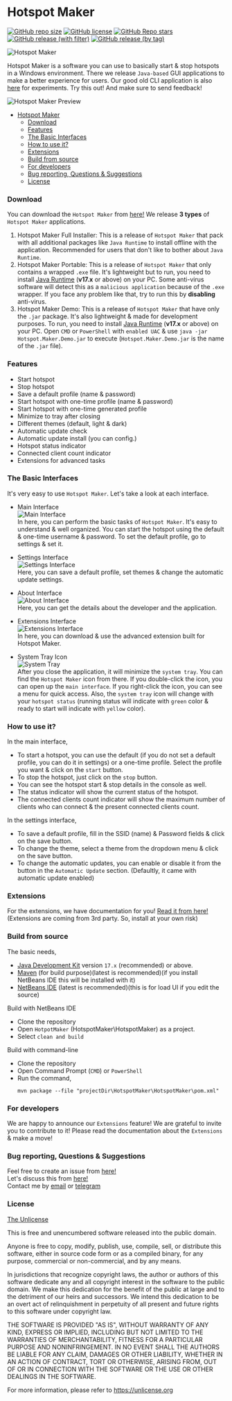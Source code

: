 # Hotspot Maker

[![GitHub repo size](https://img.shields.io/github/repo-size/NaveenB2004/HotspotMaker)](#)
[![GitHub license](https://img.shields.io/github/license/NaveenB2004/HotspotMaker)](LICENSE)
[![GitHub Repo stars](https://img.shields.io/github/stars/NaveenB2004/HotspotMaker)](https://github.com/NaveenB2004/HotspotMaker/stargazers)
[![GitHub release (with filter)](https://img.shields.io/github/v/release/NaveenB2004/HotspotMaker)](https://github.com/NaveenB2004/HotspotMaker/releases)
[![GitHub release (by tag)](https://img.shields.io/github/downloads/NaveenB2004/HotspotMaker/v3.4/total)](https://github.com/NaveenB2004/HotspotMaker/releases/tag/v3.3)

![Hotspot Maker](Others/Media/hotspot%20maker.jpg "A tool for make hotspots!")

Hotspot Maker is a software you can use to basically start & stop hotspots in a Windows environment. There we release `Java-based` GUI applications to make a better experience for users. Our good old CLI application is also [here](https://github.com/NaveenB2004/HotspotMaker/releases/tag/v2.7) for experiments. Try this out! And make sure to send feedback!

![Hotspot Maker Preview](Others/Media/hotspot%20maker%20preview.jpg "Main Interface with Different Themes!")

- [Hotspot Maker](#hotspot-maker)
    - [Download](#download)
    - [Features](#features)
    - [The Basic Interfaces](#the-basic-interfaces)
    - [How to use it?](#how-to-use-it)
    - [Extensions](#extensions)
    - [Build from source](#build-from-source)
    - [For developers](#for-developers)
    - [Bug reporting, Questions \& Suggestions](#bug-reporting-questions--suggestions)
    - [License](#license)


### Download

You can download the `Hotspot Maker` from [here!](https://github.com/NaveenB2004/HotspotMaker/releases) We release **3 types** of `Hotspot Maker` applications.
1. Hotspot Maker Full Installer: This is a release of `Hotspot Maker` that pack with all additional packages like `Java Runtime` to install offline with the application. Recommended for users that don't like to bother about `Java Runtime`.
2. Hotspot Maker Portable: This is a release of `Hotspot Maker` that only contains a wrapped `.exe` file. It's lightweight but to run, you need to install [Java Runtime][jdk] (**v17.x** or above) on your PC. Some anti-virus software will detect this as a `malicious application` because of the `.exe` wrapper. If you face any problem like that, try to run this by **disabling** anti-virus.
3. Hotspot Maker Demo: This is a release of `Hotspot Maker` that have only the `.jar` package. It's also lightweight & made for development purposes. To run, you need to install [Java Runtime][jdk] (**v17.x** or above) on your PC. Open `CMD` or `PowerShell` with `enabled UAC` & use `java -jar Hotspot.Maker.Demo.jar` to execute (`Hotspot.Maker.Demo.jar` is the name of the `.jar` file).

### Features

- Start hotspot
- Stop hotspot
- Save a default profile (name & password)
- Start hotspot with one-time profile (name & password)
- Start hotspot with one-time generated profile
- Minimize to tray after closing
- Different themes (default, light & dark)
- Automatic update check
- Automatic update install (you can config.)
- Hotspot status indicator
- Connected client count indicator
- Extensions for advanced tasks

### The Basic Interfaces

It's very easy to use `Hotspot Maker`. Let's take a look at each interface.

- Main Interface\
  ![Main Interface](Others/Media/Interface1.PNG "Main Interface")\
  In here, you can perform the basic tasks of `Hotspot Maker`. It's easy to understand & well organized. You can start the hotspot using the default & one-time username & password. To set the default profile, go to settings & set it.

- Settings Interface\
  ![Settings Interface](Others/Media/Interface2.PNG "Settings Interface")\
  Here, you can save a default profile, set themes & change the automatic update settings.

- About Interface\
  ![About Interface](Others/Media/Interface3.PNG "About Interface")\
  Here, you can get the details about the developer and the application.

- Extensions Interface\
  ![Extensions Interface](Others/Media/Interface4.PNG "Extensions Interface")\
  In here, you can download & use the advanced extension built for Hotspot Maker.

- System Tray Icon\
  ![System Tray](Others/Media/Interface5.PNG "System Tray Menu")\
  After you close the application, it will minimize the `system tray`. You can find the `Hotspot Maker` icon from there. If you double-click the icon, you can open up the `main interface`. If you right-click the icon, you can see a menu for quick access. Also, the `system tray` icon will change with your `hotspot status` (running status will indicate with `green` color & ready to start will indicate with `yellow` color).

### How to use it?

In the main interface,
- To start a hotspot, you can use the default (if you do not set a default profile, you can do it in settings) or a one-time profile. Select the profile you want & click on the `start` button.
- To stop the hotspot, just click on the `stop` button.
- You can see the hotspot start & stop details in the console as well.
- The status indicator will show the current status of the hotspot.
- The connected clients count indicator will show the maximum number of clients who can connect & the present connected clients count.

In the settings interface,
- To save a default profile, fill in the SSID (name) & Password fields & click on the save button.
- To change the theme, select a theme from the dropdown menu & click on the save button.
- To change the automatic updates, you can enable or disable it from the button in the `Automatic Update` section. (Defaultly, it came with automatic update enabled)

### Extensions

For the extensions, we have documentation for you! [Read it from here!](Extensions/README.md)\
(Extensions are coming from 3rd party. So, install at your own risk)

### Build from source

The basic needs,
- [Java Development Kit][jdk] version `17.x` (recommended) or above.
- [Maven](https://maven.apache.org/download.cgi "Download Maven") (for build purpose)(latest is recommended)(if you install  NetBeans IDE this will be installed with it)
- [NetBeans IDE](https://netbeans.apache.org/download/index.html "Download NetBeans IDE") (latest is recommended)(this is for load UI if you edit the source)

Build with NetBeans IDE
- Clone the repository
- Open `HotpotMaker` (HotspotMaker\HotspotMaker) as a project.
- Select `clean and build`

Build with command-line
- Clone the repository
- Open Command Prompt (`CMD`) or `PowerShell`
- Run the command,
  ```
  mvn package --file "projectDir\HotspotMaker\HotspotMaker\pom.xml"
  ```

### For developers

We are happy to announce our `Extensions` feature! We are grateful to invite you to contribute to it! Please read the documentation about the `Extensions` & make a move!

### Bug reporting, Questions & Suggestions

Feel free to create an issue from [here!](https://github.com/NaveenB2004/HotspotMaker/issues)\
Let's discuss this from [here!](https://github.com/NaveenB2004/HotspotMaker/discussions)\
Contact me by [email](mailto:naveennbalasooriya2004@gmail.com "naveennbalasooriya2004@gmail.com") or [telegram](https://t.me/NaveenB2004 "@NaveenB2004")

### License

[The Unlicense](LICENSE)

This is free and unencumbered software released into the public domain.

Anyone is free to copy, modify, publish, use, compile, sell, or
distribute this software, either in source code form or as a compiled
binary, for any purpose, commercial or non-commercial, and by any
means.

In jurisdictions that recognize copyright laws, the author or authors
of this software dedicate any and all copyright interest in the
software to the public domain. We make this dedication for the benefit
of the public at large and to the detriment of our heirs and
successors. We intend this dedication to be an overt act of
relinquishment in perpetuity of all present and future rights to this
software under copyright law.

THE SOFTWARE IS PROVIDED "AS IS", WITHOUT WARRANTY OF ANY KIND,
EXPRESS OR IMPLIED, INCLUDING BUT NOT LIMITED TO THE WARRANTIES OF
MERCHANTABILITY, FITNESS FOR A PARTICULAR PURPOSE AND NONINFRINGEMENT.
IN NO EVENT SHALL THE AUTHORS BE LIABLE FOR ANY CLAIM, DAMAGES OR
OTHER LIABILITY, WHETHER IN AN ACTION OF CONTRACT, TORT OR OTHERWISE,
ARISING FROM, OUT OF OR IN CONNECTION WITH THE SOFTWARE OR THE USE OR
OTHER DEALINGS IN THE SOFTWARE.

For more information, please refer to <https://unlicense.org>

[jdk]: https://www.oracle.com/java/technologies/javase/jdk17-archive-downloads.html "Download Java Development Kit v17.x"